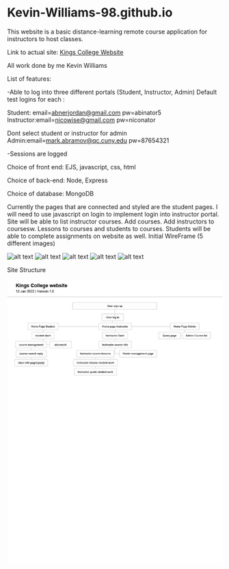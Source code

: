# Kevin-Williams-98.github.io

This website is a basic distance-learning remote course application for instructors to host classes.

Link to actual site: [Kings College Website](https://kings-college-remote.herokuapp.com/)

All work done by me Kevin Williams

List of features:

-Able to log into three different portals (Student, Instructor, Admin)
Default test logins for each :

Student: email=abnerjordan@gmail.com pw=abinator5
Instructor:email=nicowise@gmail.com pw=niconator

Dont select student or instructor for admin
Admin:email=mark.abramov@qc.cuny.edu pw=87654321

-Sessions are logged

Choice of front end: EJS, javascript, css, html

Choice of back-end: Node, Express

Choice of database: MongoDB

Currently the pages that are connected and styled are the student pages. I will need to use javascript on login to implement login into instructor portal. Site will be able to list instructor courses. Add courses. Add instructors to coursesw. Lessons to courses and students to courses. Students will be able to complete assignments on website as well.
Initial WireFrame (5 different images)

![alt text](https://github.com/Kevin-Williams-98/Kevin-Williams-98.github.io/blob/main/WireFrameFinal-images/0001.jpg)
![alt text](https://github.com/Kevin-Williams-98/Kevin-Williams-98.github.io/blob/main/WireFrameFinal-images/0002.jpg)
![alt text](https://github.com/Kevin-Williams-98/Kevin-Williams-98.github.io/blob/main/WireFrameFinal-images/0003.jpg)
![alt text](https://github.com/Kevin-Williams-98/Kevin-Williams-98.github.io/blob/main/WireFrameFinal-images/0004.jpg)
![alt text](https://github.com/Kevin-Williams-98/Kevin-Williams-98.github.io/blob/main/WireFrameFinal-images/0005.jpg)

Site Structure

![Initial site map](https://github.com/Kevin-Williams-98/Kevin-Williams-98.io/blob/main/kings%20college%20sitemap.jpg)
